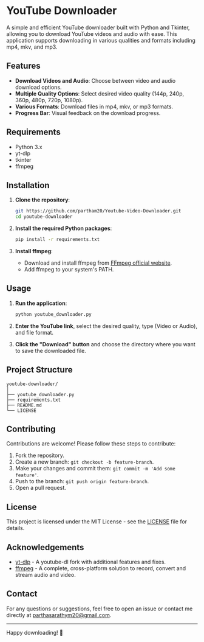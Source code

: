 # YouTube Downloader

A simple and efficient YouTube downloader built with Python and Tkinter, allowing you to download YouTube videos and audio with ease. This application supports downloading in various qualities and formats including mp4, mkv, and mp3.

## Features

- **Download Videos and Audio**: Choose between video and audio download options.
- **Multiple Quality Options**: Select desired video quality (144p, 240p, 360p, 480p, 720p, 1080p).
- **Various Formats**: Download files in mp4, mkv, or mp3 formats.
- **Progress Bar**: Visual feedback on the download progress.

## Requirements

- Python 3.x
- yt-dlp
- tkinter
- ffmpeg

## Installation

1. **Clone the repository**:

    ```bash
    git https://github.com/partham20/Youtube-Video-Downloader.git
    cd youtube-downloader
    ```

2. **Install the required Python packages**:

    ```bash
    pip install -r requirements.txt
    ```

3. **Install ffmpeg**:

    - Download and install ffmpeg from [FFmpeg official website](https://ffmpeg.org/download.html).
    - Add ffmpeg to your system's PATH.

## Usage

1. **Run the application**:

    ```bash
    python youtube_downloader.py
    ```

2. **Enter the YouTube link**, select the desired quality, type (Video or Audio), and file format.

3. **Click the "Download" button** and choose the directory where you want to save the downloaded file.

## Project Structure

```plaintext
youtube-downloader/
│
├── youtube_downloader.py
├── requirements.txt
├── README.md
└── LICENSE
```

## Contributing

Contributions are welcome! Please follow these steps to contribute:

1. Fork the repository.
2. Create a new branch: `git checkout -b feature-branch`.
3. Make your changes and commit them: `git commit -m 'Add some feature'`.
4. Push to the branch: `git push origin feature-branch`.
5. Open a pull request.

## License

This project is licensed under the MIT License - see the [LICENSE](LICENSE) file for details.

## Acknowledgements

- [yt-dlp](https://github.com/yt-dlp/yt-dlp) - A youtube-dl fork with additional features and fixes.
- [ffmpeg](https://ffmpeg.org/) - A complete, cross-platform solution to record, convert and stream audio and video.

## Contact

For any questions or suggestions, feel free to open an issue or contact me directly at parthasarathym20@gmail.com.

---

Happy downloading! 🎉
